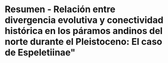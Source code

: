 # Resumen - Relación entre divergencia evolutiva y conectividad histórica en los páramos andinos del norte durante el Pleistoceno: El caso de Espeletiinae"
